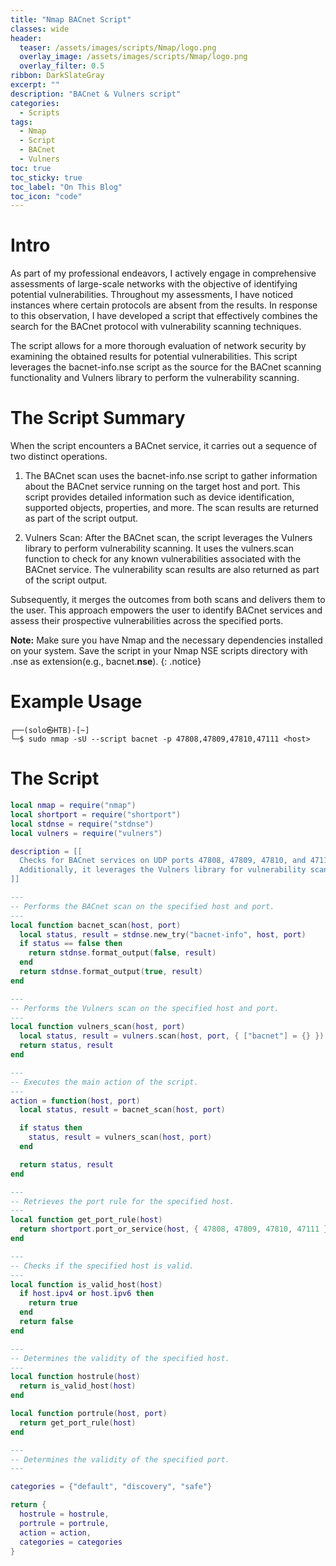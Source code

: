 ```yaml
---
title: "Nmap BACnet Script"
classes: wide
header:
  teaser: /assets/images/scripts/Nmap/logo.png
  overlay_image: /assets/images/scripts/Nmap/logo.png
  overlay_filter: 0.5
ribbon: DarkSlateGray
excerpt: ""
description: "BACnet & Vulners script"
categories:
  - Scripts
tags:
  - Nmap
  - Script
  - BACnet
  - Vulners
toc: true
toc_sticky: true
toc_label: "On This Blog"
toc_icon: "code"
---
```


<!-- Toc Color -->
<style>
.toc .nav__title {
  color: #fff;
  font-size: .75em;
  background: #15bf66;
  border-top-left-radius: 4px;
  border-top-right-radius: 4px;
</style>

# Intro

As part of my professional endeavors, I actively engage in comprehensive assessments of large-scale networks with the objective of identifying potential vulnerabilities. Throughout my assessments, I have noticed instances where certain protocols are absent from the results. In response to this observation, I have developed a script that effectively combines the search for the BACnet protocol with vulnerability scanning techniques. 

<b></b>
The script allows for a more thorough evaluation of network security by examining the obtained results for potential vulnerabilities. This script leverages the bacnet-info.nse script as the source for the BACnet scanning functionality and Vulners library to perform the vulnerability scanning.

# The Script Summary

When the script encounters a BACnet service, it carries out a sequence of two distinct operations.

1. The BACnet scan uses the bacnet-info.nse script to gather information about the BACnet service running on the target host and port. This script provides detailed information such as device identification, supported objects, properties, and more. The scan results are returned as part of the script output.

2. Vulners Scan: After the BACnet scan, the script leverages the Vulners library to perform vulnerability scanning. It uses the vulners.scan function to check for any known vulnerabilities associated with the BACnet service. The vulnerability scan results are also returned as part of the script output.

Subsequently, it merges the outcomes from both scans and delivers them to the user. This approach empowers the user to identify BACnet services and assess their prospective vulnerabilities across the specified ports.

<b></b>

**Note:** Make sure you have Nmap and the necessary dependencies installed on your system. Save the script in your Nmap NSE scripts directory with .nse as extension(e.g., bacnet.<b>nse</b>). 
{: .notice}

<b></b>

# Example Usage

```console
┌──(solo㉿HTB)-[~]
└─$ sudo nmap -sU --script bacnet -p 47808,47809,47810,47111 <host>
```

# The Script

```lua
local nmap = require("nmap")
local shortport = require("shortport")
local stdnse = require("stdnse")
local vulners = require("vulners")

description = [[
  Checks for BACnet services on UDP ports 47808, 47809, 47810, and 47111.
  Additionally, it leverages the Vulners library for vulnerability scanning.
]]

---
-- Performs the BACnet scan on the specified host and port.
---
local function bacnet_scan(host, port)
  local status, result = stdnse.new_try("bacnet-info", host, port)
  if status == false then
    return stdnse.format_output(false, result)
  end
  return stdnse.format_output(true, result)
end

---
-- Performs the Vulners scan on the specified host and port.
---
local function vulners_scan(host, port)
  local status, result = vulners.scan(host, port, { ["bacnet"] = {} })
  return status, result
end

---
-- Executes the main action of the script.
---
action = function(host, port)
  local status, result = bacnet_scan(host, port)

  if status then
    status, result = vulners_scan(host, port)
  end

  return status, result
end

---
-- Retrieves the port rule for the specified host.
---
local function get_port_rule(host)
  return shortport.port_or_service(host, { 47808, 47809, 47810, 47111 }, "bacnet")
end

---
-- Checks if the specified host is valid.
---
local function is_valid_host(host)
  if host.ipv4 or host.ipv6 then
    return true
  end
  return false
end

---
-- Determines the validity of the specified host.
---
local function hostrule(host)
  return is_valid_host(host)
end

local function portrule(host, port)
  return get_port_rule(host)
end

---
-- Determines the validity of the specified port.
---

categories = {"default", "discovery", "safe"}

return {
  hostrule = hostrule,
  portrule = portrule,
  action = action,
  categories = categories
}

```
